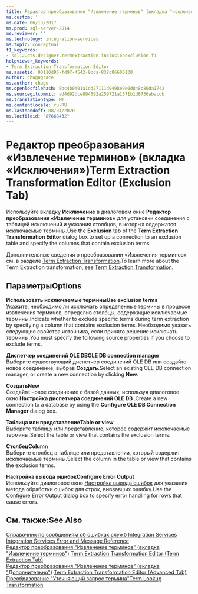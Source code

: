 ```yaml
---
title: Редактор преобразования "Извлечение терминов" (вкладка "исключение") | Документация Майкрософт
ms.custom: ''
ms.date: 06/13/2017
ms.prod: sql-server-2014
ms.reviewer: ''
ms.technology: integration-services
ms.topic: conceptual
f1_keywords:
- sql12.dts.designer.termextraction.inclusionexclusion.f1
helpviewer_keywords:
- Term Extraction Transformation Editor
ms.assetid: 90110d95-fd97-4542-9cda-832c86606130
author: chugugrace
ms.author: chugu
ms.openlocfilehash: 9bc4b0401a1dd27111d0498e9e0d848c80da1742
ms.sourcegitcommit: ad4d92dce894592a259721a1571b1d8736abacdb
ms.translationtype: MT
ms.contentlocale: ru-RU
ms.lasthandoff: 08/04/2020
ms.locfileid: "87668432"
---
```

# <a name="term-extraction-transformation-editor-exclusion-tab"></a><span data-ttu-id="8bd2c-102">Редактор преобразования «Извлечение терминов» (вкладка «Исключения»)</span><span class="sxs-lookup"><span data-stu-id="8bd2c-102">Term Extraction Transformation Editor (Exclusion Tab)</span></span>
  <span data-ttu-id="8bd2c-103">Используйте вкладку **Исключение** в диалоговом окне **Редактор преобразования «Извлечение терминов»** для установки соединения с таблицей исключений и указания столбцов, в которых содержатся исключаемые термины.</span><span class="sxs-lookup"><span data-stu-id="8bd2c-103">Use the **Exclusion** tab of the **Term Extraction Transformation Editor** dialog box to set up a connection to an exclusion table and specify the columns that contain exclusion terms.</span></span>  
  
 <span data-ttu-id="8bd2c-104">Дополнительные сведения о преобразовании «Извлечения терминов» см. в разделе [Term Extraction Transformation](data-flow/transformations/term-extraction-transformation.md).</span><span class="sxs-lookup"><span data-stu-id="8bd2c-104">To learn more about the Term Extraction transformation, see [Term Extraction Transformation](data-flow/transformations/term-extraction-transformation.md).</span></span>  
  
## <a name="options"></a><span data-ttu-id="8bd2c-105">Параметры</span><span class="sxs-lookup"><span data-stu-id="8bd2c-105">Options</span></span>  
 <span data-ttu-id="8bd2c-106">**Использовать исключаемые термины**</span><span class="sxs-lookup"><span data-stu-id="8bd2c-106">**Use exclusion terms**</span></span>  
 <span data-ttu-id="8bd2c-107">Укажите, необходимо ли исключать определенные термины в процессе извлечения терминов, определив столбцы, содержащие исключаемые термины.</span><span class="sxs-lookup"><span data-stu-id="8bd2c-107">Indicate whether to exclude specific terms during term extraction by specifying a column that contains exclusion terms.</span></span> <span data-ttu-id="8bd2c-108">Необходимо указать следующие свойства источника, если принято решение исключать термины.</span><span class="sxs-lookup"><span data-stu-id="8bd2c-108">You must specify the following source properties if you choose to exclude terms.</span></span>  
  
 <span data-ttu-id="8bd2c-109">**Диспетчер соединений OLE DB**</span><span class="sxs-lookup"><span data-stu-id="8bd2c-109">**OLE DB connection manager**</span></span>  
 <span data-ttu-id="8bd2c-110">Выберите существующий диспетчер соединений OLE DB или создайте новое соединение, выбрав **Создать**.</span><span class="sxs-lookup"><span data-stu-id="8bd2c-110">Select an existing OLE DB connection manager, or create a new connection by clicking **New**.</span></span>  
  
 <span data-ttu-id="8bd2c-111">**Создать**</span><span class="sxs-lookup"><span data-stu-id="8bd2c-111">**New**</span></span>  
 <span data-ttu-id="8bd2c-112">Создайте новое соединение с базой данных, используя диалоговое окно **Настройка диспетчера соединений OLE DB** .</span><span class="sxs-lookup"><span data-stu-id="8bd2c-112">Create a new connection to a database by using the **Configure OLE DB Connection Manager** dialog box.</span></span>  
  
 <span data-ttu-id="8bd2c-113">**Таблица или представление**</span><span class="sxs-lookup"><span data-stu-id="8bd2c-113">**Table or view**</span></span>  
 <span data-ttu-id="8bd2c-114">Выберите таблицу или представление, которое содержит исключаемые термины.</span><span class="sxs-lookup"><span data-stu-id="8bd2c-114">Select the table or view that contains the exclusion terms.</span></span>  
  
 <span data-ttu-id="8bd2c-115">**Столбец**</span><span class="sxs-lookup"><span data-stu-id="8bd2c-115">**Column**</span></span>  
 <span data-ttu-id="8bd2c-116">Выберите столбец в таблице или представлении, который содержит исключаемые термины.</span><span class="sxs-lookup"><span data-stu-id="8bd2c-116">Select the column in the table or view that contains the exclusion terms.</span></span>  
  
 <span data-ttu-id="8bd2c-117">**Настройка вывода ошибок**</span><span class="sxs-lookup"><span data-stu-id="8bd2c-117">**Configure Error Output**</span></span>  
 <span data-ttu-id="8bd2c-118">Используйте диалоговое окно [Настройка вывода ошибок](../../2014/integration-services/configure-error-output.md) для указания метода обработки ошибок для строк, вызвавших ошибку.</span><span class="sxs-lookup"><span data-stu-id="8bd2c-118">Use the [Configure Error Output](../../2014/integration-services/configure-error-output.md) dialog box to specify error handling for rows that cause errors.</span></span>  
  
## <a name="see-also"></a><span data-ttu-id="8bd2c-119">См. также:</span><span class="sxs-lookup"><span data-stu-id="8bd2c-119">See Also</span></span>  
 <span data-ttu-id="8bd2c-120">[Справочник по сообщениям об ошибках служб Integration Services](../../2014/integration-services/integration-services-error-and-message-reference.md) </span><span class="sxs-lookup"><span data-stu-id="8bd2c-120">[Integration Services Error and Message Reference](../../2014/integration-services/integration-services-error-and-message-reference.md) </span></span>  
 <span data-ttu-id="8bd2c-121">[Редактор преобразования "Извлечение терминов" &#40;вкладка "Извлечение терминов"&#41;](../../2014/integration-services/term-extraction-transformation-editor-term-extraction-tab.md) </span><span class="sxs-lookup"><span data-stu-id="8bd2c-121">[Term Extraction Transformation Editor &#40;Term Extraction Tab&#41;](../../2014/integration-services/term-extraction-transformation-editor-term-extraction-tab.md) </span></span>  
 <span data-ttu-id="8bd2c-122">[Редактор преобразования "Извлечение терминов" &#40;вкладка "Дополнительно"&#41;](../../2014/integration-services/term-extraction-transformation-editor-advanced-tab.md) </span><span class="sxs-lookup"><span data-stu-id="8bd2c-122">[Term Extraction Transformation Editor &#40;Advanced Tab&#41;](../../2014/integration-services/term-extraction-transformation-editor-advanced-tab.md) </span></span>  
 [<span data-ttu-id="8bd2c-123">Преобразование "Уточняющий запрос термина"</span><span class="sxs-lookup"><span data-stu-id="8bd2c-123">Term Lookup Transformation</span></span>](data-flow/transformations/lookup-transformation.md)  
  
  
